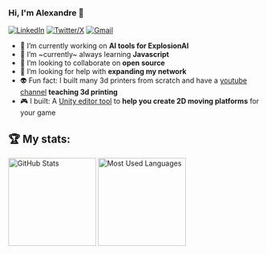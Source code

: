 ### Hi, I'm Alexandre 👋
 
[![LinkedIn](https://skillicons.dev/icons?i=linkedin)](https://www.linkedin.com/in/apbetioli/)
[![Twitter/X](https://skillicons.dev/icons?i=twitter)](https://twitter.com/apbetioli)
[![Gmail](https://skillicons.dev/icons?i=gmail)](mailto:apbetioli@gmail.com)


- 🔭 I’m currently working on **AI tools for ExplosionAI**
- 🌱 I’m ~currently~ always learning **Javascript**
- 👯 I’m looking to collaborate on **open source**
- 🤔 I’m looking for help with **expanding my network**
- 👽 Fun fact: I built many 3d printers from scratch and have a [youtube channel](https://www.youtube.com/channel/UCsW8AqQR62iwXoiWYfe-ovA) **teaching 3d printing**
- 🎮 I built: A [Unity editor tool](https://assetstore.unity.com/packages/tools/level-design/moving-platform-maker-2d-71886) to **help you create 2D moving platforms** for your game
<!--
## 📖 Read my blog:

<p>
<a target="_blank"href="https://dev.to/abetioli"><img alt="dev.to" src="https://img.shields.io/badge/dev.to-0A0A0A?style=for-the-badge&logo=dev.to&logoColor=white" /></a>
</p>
-->
## 🏆 My stats:

<p>
<img height=175 alt="GitHub Stats" src="https://github-readme-stats.vercel.app/api?username=apbetioli&show_icons=true&count_private=true&theme=transparent&rank_icon=github&hide=contribs" />
<img height=175 alt="Most Used Languages" src="https://github-readme-stats.vercel.app/api/top-langs/?username=apbetioli&layout=compact&theme=transparent&update=2" />
</p>

